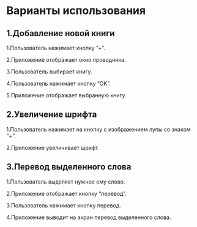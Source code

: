 # **Варианты использования**

## **1.Добавление новой книги**

1.Пользователь нажимает кнопку ”+”.

2.Приложение отображает окно проводника.

3.Пользователь выбирает книгу.

4.Пользователь нажимает кнопку “OK”.

5.Приложение отображает выбранную книгу.

## **2.Увеличение шрифта**

1.Пользователь нажимает на кнопку с изображением лупы со знаком “+”.

2.Приложение увеличивает шрифт.

## **3.Перевод выделенного слова**

1.Пользователь выделяет нужное ему слово.

2.Приложение отображает кнопку “перевод”.

3.Пользователь нажимает кнопку перевод.

4.Приложение выводит на экран перевод выделенного слова.

